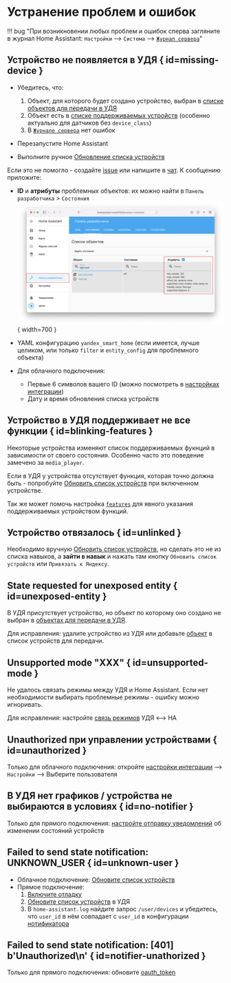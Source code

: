 # Устранение проблем и ошибок

!!! bug "При возникновении любых проблем и ошибок сперва загляните в журнал Home Assistant: `Настройки` --> `Система` --> [`Журнал сервера`](https://my.home-assistant.io/redirect/logs/)"

## Устройство не появляется в УДЯ { id=missing-device }
* Убедитесь, что:
     1. Объект, для которого будет создано устройство, выбран в [cписке объектов для передачи в УДЯ](../config/filter.md)
     2. Объект есть в [списке поддерживаемых устройств](../supported-devices.md) (особенно актуально для датчиков без `device_class`)
     3. В [`Журнале сервера`](https://my.home-assistant.io/redirect/logs/) нет ошибок

* Перезапустите Home Assistant
* Выполните ручное [Обновление списка устройств](../quasar.md#discovery)

Если это не помогло - cоздайте [issue](https://github.com/dext0r/yandex_smart_home/issues) или напишите в [чат](https://t.me/yandex_smart_home). 
К сообщению приложите:

  * **ID** и **атрибуты** проблемных объектов: их можно найти в `Панель разработчика` > `Состояния`
    ![](../assets/images/entity-state.png){ width=700 }
  
  * YAML конфигурацию `yandex_smart_home` (если имеется, лучше целиком, или только `filter` и `entity_config` для проблемного объекта)
  * Для облачного подключения:
    * Первые 6 символов вашего ID (можно посмотреть в [настройках интеграции](../config/getting-started.md#gui))
    * Дату и время обновления списка устройств

## Устройство в УДЯ поддерживает не все функции { id=blinking-features }
Некоторые устройства изменяют список поддерживаемых фукнций в зависимости от своего состояния. Особенно часто это поведение замечено за `media_player`.

Если в УДЯ у устройства отсутствует функция, которая точно должна быть - попробуйте [Обновить список устройств](../quasar.md#discovery) при включенном устройстве.

Так же может помочь настройка [`features`](../config/entity.md#features) для явного указания поддерживаемых устройством функций.

## Устройство отвязалось { id=unlinked }
Необходимо вручную [Обновить список устройств](../quasar.md#discovery), но сделать это не из списка навыков, а **зайти в навык** и нажать там кнопку `Обновить список устройств` или `Привязать к Яндексу`.

## State requested for unexposed entity { id=unexposed-entity } 
В УДЯ присутствует устройство, но объект по которому оно создано не выбран в [объектах для передачи в УДЯ](../config/filter.md). 

Для исправления: удалите устройство из УДЯ или добавьте [объект](../faq.md#get-entity-id-quasar) в список устройств для передачи.

## Unsupported mode "XXX" { id=unsupported-mode }
Не удалось связать режимы между УДЯ и Home Assistant. Если нет необходимости выбирать проблемные режимы - ошибку можно игноривать. 

Для исправления: настройте [связь режимов](../config/modes.md) УДЯ <--> HA

## Unauthorized при управлении устройствами { id=unauthorized }
Только для облачного подключения: откройте [настройки интеграции](../config/getting-started.md#gui) --> `Настройки` --> Выберите пользователя 

## В УДЯ нет графиков / устройства не выбираются в условиях { id=no-notifier }
Только для прямого подключения: [настройте отправку уведомлений](../advanced/direct-connection.md#notifier) об изменении состояний устройств

## Failed to send state notification: UNKNOWN_USER { id=unknown-user }
* Облачное подключение: [Обновите список устройств](../quasar.md#discovery)
* Прямое подключение:
    1. [Включите отладку](debug.md#debug-logger)
    2. [Обновите список устройств](../quasar.md#discovery) в УДЯ
    3. В `home-assistant.log` найдите запрос `/user/devices` и убедитесь, что `user_id` в нём совпадает с `user_id` в конфигурации [нотификатора](../advanced/direct-connection.md#notifier)

## Failed to send state notification: [401] b'Unauthorized\n' { id=notifier-unathorized }
Только для прямого подключения: обновите [oauth_token](../advanced/direct-connection.md#notifier-401)
